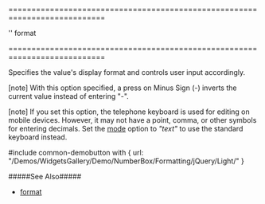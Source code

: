 ===========================================================================
<!--default-->''<!--/default-->
<!--type-->format<!--/type-->
===========================================================================

<!--shortDescription-->
Specifies the value's display format and controls user input accordingly.
<!--/shortDescription-->

<!--fullDescription-->
[note] With this option specified, a press on Minus Sign (-) inverts the current value instead of entering "-".

[note] If you set this option, the telephone keyboard is used for editing on mobile devices. However, it may not have a point, comma, or other symbols for entering decimals. Set the [mode](/Documentation/ApiReference/UI_Widgets/dxNumberBox/Configuration/#mode) option to *"text"* to use the standard keyboard instead.

#include common-demobutton with {
    url: "/Demos/WidgetsGallery/Demo/NumberBox/Formatting/jQuery/Light/"
}

#####See Also#####
- [format](/Documentation/ApiReference/Common/Object_Structures/format/)
<!--/fullDescription-->
